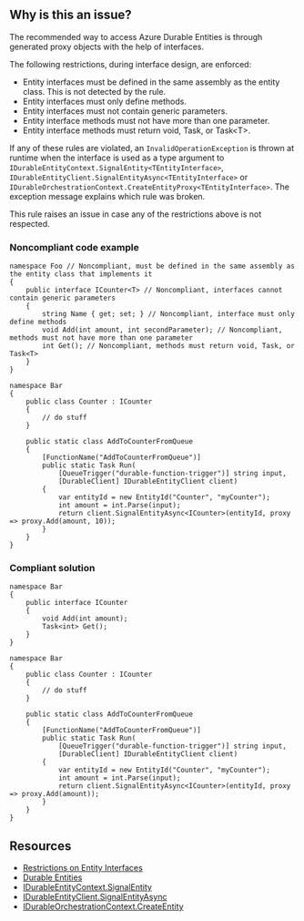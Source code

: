 ## Why is this an issue?

The recommended way to access Azure Durable Entities is through generated proxy objects with the help of interfaces.

The following restrictions, during interface design, are enforced:

- Entity interfaces must be defined in the same assembly as the entity class. This is not detected by the rule.
- Entity interfaces must only define methods.
- Entity interfaces must not contain generic parameters.
- Entity interface methods must not have more than one parameter.
- Entity interface methods must return void, Task, or Task&lt;T&gt;.

If any of these rules are violated, an `InvalidOperationException` is thrown at runtime when the interface is used as a type argument to
`IDurableEntityContext.SignalEntity<TEntityInterface>`, `IDurableEntityClient.SignalEntityAsync<TEntityInterface>`
or `IDurableOrchestrationContext.CreateEntityProxy<TEntityInterface>`. The exception message explains which rule was broken.

This rule raises an issue in case any of the restrictions above is not respected.

### Noncompliant code example

    namespace Foo // Noncompliant, must be defined in the same assembly as the entity class that implements it
    {
        public interface ICounter<T> // Noncompliant, interfaces cannot contain generic parameters
        {
            string Name { get; set; } // Noncompliant, interface must only define methods
            void Add(int amount, int secondParameter); // Noncompliant, methods must not have more than one parameter
            int Get(); // Noncompliant, methods must return void, Task, or Task<T>
        }
    }
    
    namespace Bar
    {
        public class Counter : ICounter
        {
            // do stuff
        }
    
        public static class AddToCounterFromQueue
        {
            [FunctionName("AddToCounterFromQueue")]
            public static Task Run(
                [QueueTrigger("durable-function-trigger")] string input,
                [DurableClient] IDurableEntityClient client)
            {
                var entityId = new EntityId("Counter", "myCounter");
                int amount = int.Parse(input);
                return client.SignalEntityAsync<ICounter>(entityId, proxy => proxy.Add(amount, 10));
            }
        }
    }

### Compliant solution

    namespace Bar
    {
        public interface ICounter
        {
            void Add(int amount);
            Task<int> Get();
        }
    }
    
    namespace Bar
    {
        public class Counter : ICounter
        {
            // do stuff
        }
    
        public static class AddToCounterFromQueue
        {
            [FunctionName("AddToCounterFromQueue")]
            public static Task Run(
                [QueueTrigger("durable-function-trigger")] string input,
                [DurableClient] IDurableEntityClient client)
            {
                var entityId = new EntityId("Counter", "myCounter");
                int amount = int.Parse(input);
                return client.SignalEntityAsync<ICounter>(entityId, proxy => proxy.Add(amount));
            }
        }
    }

## Resources

- [Restrictions on Entity Interfaces](https://docs.microsoft.com/en-us/azure/azure-functions/durable/durable-functions-dotnet-entities#restrictions-on-entity-interfaces)
- [Durable Entities](https://docs.microsoft.com/en-us/azure/azure-functions/durable/durable-functions-entities?tabs=csharp)
- [IDurableEntityContext.SignalEntity](https://learn.microsoft.com/en-us/dotnet/api/microsoft.azure.webjobs.extensions.durabletask.idurableentitycontext.signalentity?view=azure-dotnet)
- [IDurableEntityClient.SignalEntityAsync](https://learn.microsoft.com/en-us/dotnet/api/microsoft.azure.webjobs.extensions.durabletask.idurableentityclient.signalentityasync?view=azure-dotnet)
- [IDurableOrchestrationContext.CreateEntity](https://learn.microsoft.com/en-us/dotnet/api/microsoft.azure.webjobs.extensions.durabletask.idurableorchestrationcontext.createentityproxy?view=azure-dotnet)